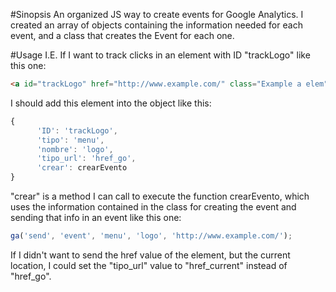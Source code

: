 #Sinopsis
An organized JS way to create events for Google Analytics. I created an array of objects containing the information needed for each event, and a class that creates the Event for each one.

#Usage
I.E. If I want to track clicks in an <a> element with ID "trackLogo" like this one:
```html
<a id="trackLogo" href="http://www.example.com/" class="Example a elem">Example</a>
```
I should add this element into the object like this:

```javascript
{
 	  'ID': 'trackLogo',
 	  'tipo': 'menu',
 	  'nombre': 'logo',
 	  'tipo_url': 'href_go',
 	  'crear': crearEvento
}
```
"crear" is a method I can call to execute the function crearEvento, which uses the information contained in the class for creating the event and sending that info in an event like this one:

```javascript
ga('send', 'event', 'menu', 'logo', 'http://www.example.com/');
```
If I didn't want to send the href value of the <a> element, but the current location, I could set the "tipo_url" value to "href_current" instead of "href_go".